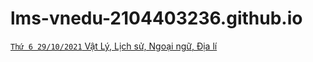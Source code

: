 # lms-vnedu-2104403236.github.io
[`Thứ 6 29/10/2021` Vật Lý, Lịch sử, Ngoại ngữ, Địa lí ](https://lms-vnedu-2104403236.github.io/video-5b.gapo.vn/videos/results/dc44d493-a5f0-40fc-bd00-0ad4c7cfa1bb/480p/20211029.m3u8)
